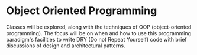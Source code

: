 # Object Oriented Programming

Classes will be explored, along with the techniques of OOP (object-oriented programming). The focus will be on when and how to use this programming paradigm's facilities to write DRY (Do not Repeat Yourself) code with brief discussions of design and architectural patterns.

